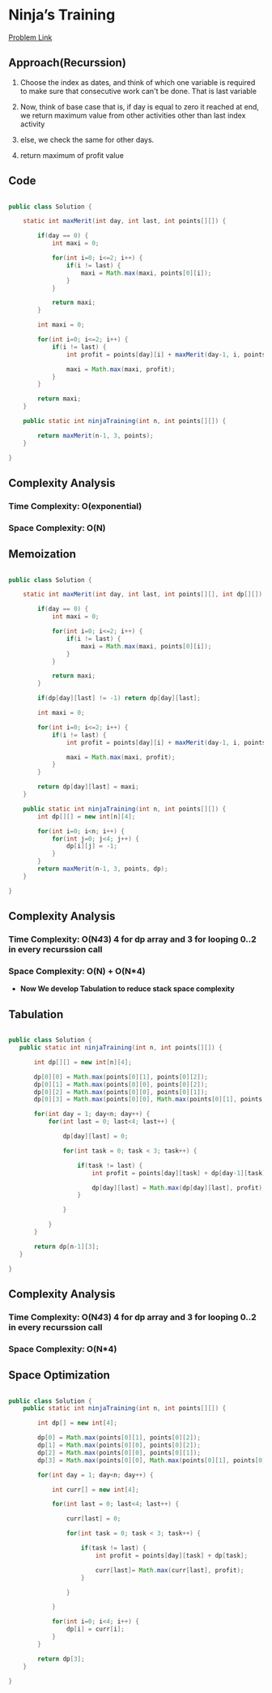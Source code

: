 # Ninja’s Training

[Problem Link](https://www.codingninjas.com/studio/problems/ninja%E2%80%99s-training_3621003?utm_source=striver&utm_medium=website&utm_campaign=a_zcoursetuf)

## Approach(Recurssion)

1. Choose the index as dates, and think of which one variable is required to make sure that consecutive work can't be done. That is last variable

2. Now, think of base case that is, if day is equal to zero it reached at end, we return maximum value from other activities other than last index activity

3. else, we check the same for other days.

4. return maximum of profit value

## Code

```Java

public class Solution {

    static int maxMerit(int day, int last, int points[][]) {

        if(day == 0) {
            int maxi = 0;

            for(int i=0; i<=2; i++) {
                if(i != last) {
                    maxi = Math.max(maxi, points[0][i]);
                }
            }

            return maxi;
        }

        int maxi = 0;

        for(int i=0; i<=2; i++) {
            if(i != last) {
                int profit = points[day][i] + maxMerit(day-1, i, points);

                maxi = Math.max(maxi, profit);
            }
        }

        return maxi;
    }

    public static int ninjaTraining(int n, int points[][]) {

        return maxMerit(n-1, 3, points);
    }

}

```

## Complexity Analysis

### Time Complexity: O(exponential)

### Space Complexity: O(N)

## Memoization

```Java

public class Solution {

    static int maxMerit(int day, int last, int points[][], int dp[][]) {

        if(day == 0) {
            int maxi = 0;

            for(int i=0; i<=2; i++) {
                if(i != last) {
                    maxi = Math.max(maxi, points[0][i]);
                }
            }

            return maxi;
        }

        if(dp[day][last] != -1) return dp[day][last];

        int maxi = 0;

        for(int i=0; i<=2; i++) {
            if(i != last) {
                int profit = points[day][i] + maxMerit(day-1, i, points, dp);

                maxi = Math.max(maxi, profit);
            }
        }

        return dp[day][last] = maxi;
    }

    public static int ninjaTraining(int n, int points[][]) {
        int dp[][] = new int[n][4];

        for(int i=0; i<n; i++) {
            for(int j=0; j<4; j++) {
                dp[i][j] = -1;
            }
        }
        return maxMerit(n-1, 3, points, dp);
    }

}

```

## Complexity Analysis

### Time Complexity: O(N*4*3) 4 for dp array and 3 for looping 0..2 in every recurssion call

### Space Complexity: O(N) + O(N\*4)

- **Now We develop Tabulation to reduce stack space complexity**

## Tabulation

```Java

public class Solution {
   public static int ninjaTraining(int n, int points[][]) {

       int dp[][] = new int[n][4];

       dp[0][0] = Math.max(points[0][1], points[0][2]);
       dp[0][1] = Math.max(points[0][0], points[0][2]);
       dp[0][2] = Math.max(points[0][0], points[0][1]);
       dp[0][3] = Math.max(points[0][0], Math.max(points[0][1], points[0][2]));

       for(int day = 1; day<n; day++) {
           for(int last = 0; last<4; last++) {

               dp[day][last] = 0;

               for(int task = 0; task < 3; task++) {

                   if(task != last) {
                       int profit = points[day][task] + dp[day-1][task];

                       dp[day][last] = Math.max(dp[day][last], profit);
                   }

               }

           }
       }

       return dp[n-1][3];
   }

}
```

## Complexity Analysis

### Time Complexity: O(N*4*3) 4 for dp array and 3 for looping 0..2 in every recurssion call

### Space Complexity: O(N\*4)

## Space Optimization

```Java

public class Solution {
    public static int ninjaTraining(int n, int points[][]) {

        int dp[] = new int[4];

        dp[0] = Math.max(points[0][1], points[0][2]);
        dp[1] = Math.max(points[0][0], points[0][2]);
        dp[2] = Math.max(points[0][0], points[0][1]);
        dp[3] = Math.max(points[0][0], Math.max(points[0][1], points[0][2]));

        for(int day = 1; day<n; day++) {

            int curr[] = new int[4];

            for(int last = 0; last<4; last++) {

                curr[last] = 0;

                for(int task = 0; task < 3; task++) {

                    if(task != last) {
                        int profit = points[day][task] + dp[task];

                        curr[last]= Math.max(curr[last], profit);
                    }

                }

            }

            for(int i=0; i<4; i++) {
                dp[i] = curr[i];
            }
        }

        return dp[3];
    }

}

```
